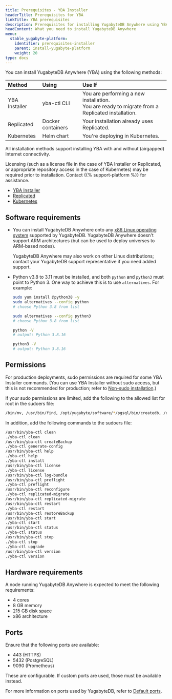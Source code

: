 ```yaml
---
title: Prerequisites - YBA Installer
headerTitle: Prerequisites for YBA
linkTitle: YBA prerequisites
description: Prerequisites for installing YugabyteDB Anywhere using YBA Installer
headContent: What you need to install YugabyteDB Anywhere
menu:
  stable_yugabyte-platform:
    identifier: prerequisites-installer
    parent: install-yugabyte-platform
    weight: 20
type: docs
---
```


You can install YugabyteDB Anywhere (YBA) using the following methods:

| Method | Using | Use If |
| :--- | :--- | :--- |
| YBA Installer | yba-ctl CLI | You are performing a new installation.<br>You are ready to migrate from a Replicated installation. |
| Replicated | Docker containers | Your installation already uses Replicated. |
| Kubernetes | Helm chart | You're deploying in Kubernetes. |

All installation methods support installing YBA with and without (airgapped) Internet connectivity.

Licensing (such as a license file in the case of YBA Installer or Replicated, or appropriate repository access in the case of Kubernetes) may be required prior to installation. Contact {{% support-platform %}} for assistance.

<ul class="nav nav-tabs-alt nav-tabs-yb">

  <li>
    <a href="../installer/" class="nav-link active">
      <i class="fa-solid fa-building" aria-hidden="true"></i>YBA Installer</a>
  </li>

  <li>
    <a href="../default/" class="nav-link">
      <i class="fa-solid fa-cloud"></i>Replicated</a>
  </li>

  <li>
    <a href="../kubernetes/" class="nav-link">
      <i class="fa-regular fa-dharmachakra" aria-hidden="true"></i>Kubernetes</a>
  </li>

</ul>

## Software requirements

- You can install YugabyteDB Anywhere onto any [x86 Linux operating system](../../../../reference/configuration/operating-systems/) supported by YugabyteDB. YugabyteDB Anywhere doesn't support ARM architectures (but can be used to deploy universes to ARM-based nodes).

    YugabyteDB Anywhere may also work on other Linux distributions; contact your YugabyteDB support representative if you need added support.

- Python v3.8 to 3.11 must be installed, and both `python` and `python3` must point to Python 3. One way to achieve this is to use `alternatives`. For example:

    ```sh
    sudo yum install @python38 -y
    sudo alternatives --config python
    # choose Python 3.8 from list

    sudo alternatives --config python3
    # choose Python 3.8 from list

    python -V
    # output: Python 3.8.16

    python3 -V
    # output: Python 3.8.16
    ```

## Permissions

For production deployments, sudo permissions are required for some YBA Installer commands. (You can use YBA Installer without sudo access, but this is not recommended for production; refer to [Non-sudo installation](../../install-software/installer/#non-sudo-installation).)

If your sudo permissions are limited, add the following to the allowed list for root in the sudoers file:

```sh
/bin/mv, /usr/bin/find, /opt/yugabyte/software/*/pgsql/bin/createdb, /opt/yugabyte/software/*/pgsql/bin/initdb
```

In addition, add the following commands to the sudoers file:

```sh
/usr/bin/yba-ctl clean
./yba-ctl clean
/usr/bin/yba-ctl createBackup
./yba-ctl generate-config
/usr/bin/yba-ctl help
./yba-ctl help
./yba-ctl install
/usr/bin/yba-ctl license
./yba-ctl license
/usr/bin/yba-ctl log-bundle
/usr/bin/yba-ctl preflight
./yba-ctl preflight
/usr/bin/yba-ctl reconfigure
./yba-ctl replicated-migrate
/usr/bin/yba-ctl replicated-migrate
/usr/bin/yba-ctl restart
./yba-ctl restart
/usr/bin/yba-ctl restoreBackup
/usr/bin/yba-ctl start
./yba-ctl start
/usr/bin/yba-ctl status
./yba-ctl status
/usr/bin/yba-ctl stop
./yba-ctl stop
./yba-ctl upgrade
/usr/bin/yba-ctl version
./yba-ctl version
```

## Hardware requirements

A node running YugabyteDB Anywhere is expected to meet the following requirements:

- 4 cores
- 8 GB memory
- 215 GB disk space
- x86 architecture

## Ports

Ensure that the following ports are available:

- 443 (HTTPS)
- 5432 (PostgreSQL)
- 9090 (Prometheus)

These are configurable. If custom ports are used, those must be available instead.

For more information on ports used by YugabyteDB, refer to [Default ports](../../../../reference/configuration/default-ports).

